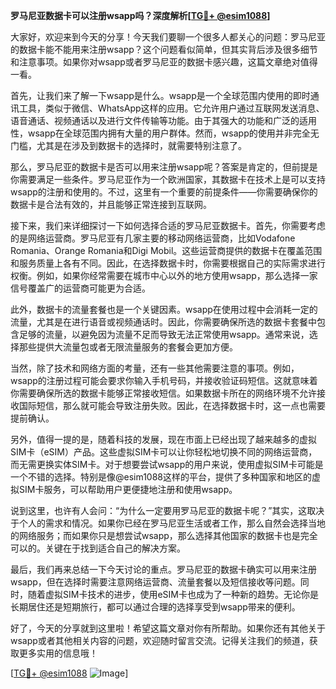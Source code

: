 **罗马尼亚数据卡可以注册wsapp吗？深度解析[[TG💪+ @esim1088](https://t.me/s/esim1088)]**

大家好，欢迎来到今天的分享！今天我们要聊一个很多人都关心的问题：罗马尼亚的数据卡能不能用来注册wsapp？这个问题看似简单，但其实背后涉及很多细节和注意事项。如果你对wsapp或者罗马尼亚的数据卡感兴趣，这篇文章绝对值得一看。

首先，让我们来了解一下wsapp是什么。wsapp是一个全球范围内使用的即时通讯工具，类似于微信、WhatsApp这样的应用。它允许用户通过互联网发送消息、语音通话、视频通话以及进行文件传输等功能。由于其强大的功能和广泛的适用性，wsapp在全球范围内拥有大量的用户群体。然而，wsapp的使用并非完全无门槛，尤其是在涉及到数据卡的选择时，就需要特别注意了。

那么，罗马尼亚的数据卡是否可以用来注册wsapp呢？答案是肯定的，但前提是你需要满足一些条件。罗马尼亚作为一个欧洲国家，其数据卡在技术上是可以支持wsapp的注册和使用的。不过，这里有一个重要的前提条件——你需要确保你的数据卡是合法有效的，并且能够正常连接到互联网。

接下来，我们来详细探讨一下如何选择合适的罗马尼亚数据卡。首先，你需要考虑的是网络运营商。罗马尼亚有几家主要的移动网络运营商，比如Vodafone Romania、Orange Romania和Digi Mobil。这些运营商提供的数据卡在覆盖范围和服务质量上各有不同。因此，在选择数据卡时，你需要根据自己的实际需求进行权衡。例如，如果你经常需要在城市中心以外的地方使用wsapp，那么选择一家信号覆盖广的运营商可能更为合适。

此外，数据卡的流量套餐也是一个关键因素。wsapp在使用过程中会消耗一定的流量，尤其是在进行语音或视频通话时。因此，你需要确保所选的数据卡套餐中包含足够的流量，以避免因为流量不足而导致无法正常使用wsapp。通常来说，选择那些提供大流量包或者无限流量服务的套餐会更加方便。

当然，除了技术和网络方面的考量，还有一些其他需要注意的事项。例如，wsapp的注册过程可能会要求你输入手机号码，并接收验证码短信。这就意味着你需要确保所选的数据卡能够正常接收短信。如果数据卡所在的网络环境不允许接收国际短信，那么就可能会导致注册失败。因此，在选择数据卡时，这一点也需要提前确认。

另外，值得一提的是，随着科技的发展，现在市面上已经出现了越来越多的虚拟SIM卡（eSIM）产品。这些虚拟SIM卡可以让你轻松地切换不同的网络运营商，而无需更换实体SIM卡。对于想要尝试wsapp的用户来说，使用虚拟SIM卡可能是一个不错的选择。特别是像@esim1088这样的平台，提供了多种国家和地区的虚拟SIM卡服务，可以帮助用户更便捷地注册和使用wsapp。

说到这里，也许有人会问：“为什么一定要用罗马尼亚的数据卡呢？”其实，这取决于个人的需求和情况。如果你已经在罗马尼亚生活或者工作，那么自然会选择当地的网络服务；而如果你只是想尝试wsapp，那么选择其他国家的数据卡也是完全可以的。关键在于找到适合自己的解决方案。

最后，我们再来总结一下今天讨论的重点。罗马尼亚的数据卡确实可以用来注册wsapp，但在选择时需要注意网络运营商、流量套餐以及短信接收等问题。同时，随着虚拟SIM卡技术的进步，使用eSIM卡也成为了一种新的趋势。无论你是长期居住还是短期旅行，都可以通过合理的选择享受到wsapp带来的便利。

好了，今天的分享就到这里啦！希望这篇文章对你有所帮助。如果你还有其他关于wsapp或者其他相关内容的问题，欢迎随时留言交流。记得关注我们的频道，获取更多实用的信息哦！

[[TG💪+ @esim1088](https://t.me/s/esim1088) ![Image](https://i.postimg.cc/4NQfJmqS/Snipaste-2025-05-13-00-14-12.png)]